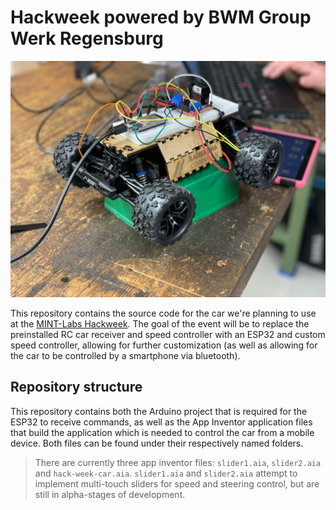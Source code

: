 # Hackweek powered by BWM Group Werk Regensburg

![hack week car](/img/hack-week-car.jpg)

This repository contains the source code for the car we're planning to use at the [MINT-Labs Hackweek][event]. The goal of the event will be to replace the preinstalled RC car receiver and speed controller with an ESP32 and custom speed controller, allowing for further customization (as well as allowing for the car to be controlled by a smartphone via bluetooth).

## Repository structure

This repository contains both the Arduino project that is required for the ESP32 to receive commands, as well as the App Inventor application files that build the application which is needed to control the car from a mobile device. Both files can be found under their respectively named folders.

> There are currently three app inventor files: `slider1.aia`, `slider2.aia` and `hack-week-car.aia`. `slider1.aia` and `slider2.aia` attempt to implement multi-touch sliders for speed and steering control, but are still in alpha-stages of development.

[event]: https://www.mint-labs-regensburg.de/course/10059/hack-week-sponsored-by-bmw.html

